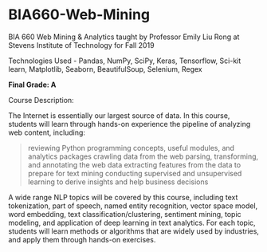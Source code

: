 # BIA660-Web-Mining
BIA 660 Web Mining & Analytics taught by Professor Emily Liu Rong at Stevens Institute of Technology for Fall 2019

Technologies Used - Pandas, NumPy, SciPy, Keras, Tensorflow, Sci-kit learn, Matplotlib, Seaborn, BeautifulSoup, Selenium, Regex

**Final Grade: A**

Course Description:

The Internet is essentially our largest source of data. In this course, students will learn through hands-on experience the pipeline of analyzing web content, including:

> reviewing Python programming concepts, useful modules, and analytics packages
> crawling data from the web
> parsing, transforming, and annotating the web data
> extracting features from the data to prepare for text mining
> conducting supervised and unsupervised learning to derive insights and help business decisions

A wide range NLP topics will be covered by this course, including text tokenization, part of speech, named entity recognition, vector space model, word embedding, text classification/clustering, sentiment mining, topic modeling, and application of deep learning in text analytics. For each topic, students will learn methods or algorithms that are widely used by industries, and apply them through hands-on exercises.
